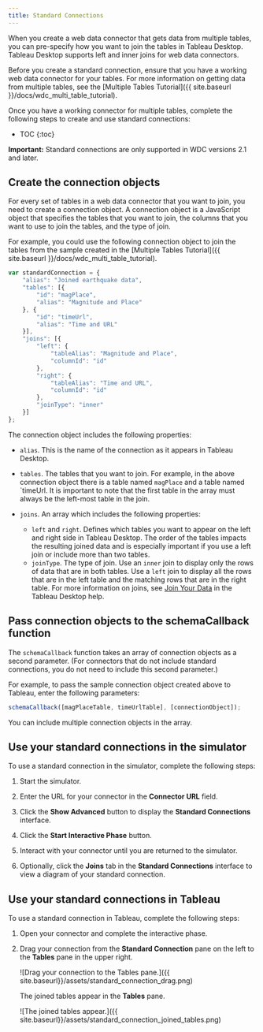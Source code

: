 ```yaml
---
title: Standard Connections
---
```


When you create a web data connector that gets data from multiple tables, you can pre-specify how you want to join
the tables in Tableau Desktop. Tableau Desktop supports left and inner joins for web data connectors.

Before you create a standard connection, ensure that you have a working web data connector for your tables. For more information
on getting data from multiple tables, see the [Multiple Tables Tutorial]({{ site.baseurl }}/docs/wdc_multi_table_tutorial).

Once you have a working connector for multiple tables, complete the following steps to create and use standard connections:

* TOC
{:toc}

<div class="alert alert-info">
    <b>Important:</b> Standard connections are only supported in WDC versions 2.1 and later.
</div>

## Create the connection objects

For every set of tables in a web data connector that you want to join, you need to create a connection object. A connection
object is a JavaScript object that specifies the tables that you want to join, the columns that you want to use
to join the tables, and the type of join.


For example, you could use the following connection object to join the tables from the sample created in the
[Multiple Tables Tutorial]({{ site.baseurl }}/docs/wdc_multi_table_tutorial).


```js
var standardConnection = {
    "alias": "Joined earthquake data",
    "tables": [{
        "id": "magPlace",
        "alias": "Magnitude and Place"
    }, {
        "id": "timeUrl",
        "alias": "Time and URL"
    }],
    "joins": [{
        "left": {
            "tableAlias": "Magnitude and Place",
            "columnId": "id"
        },
        "right": {
            "tableAlias": "Time and URL",
            "columnId": "id"
        },
        "joinType": "inner"
    }]
};
```

The connection object includes the following properties:

* `alias`. This is the name of the connection as it appears in Tableau Desktop.

* `tables`. The tables that you want to join. For example, in the above connection object there is a table named `magPlace` and a
  table named `timeUrl. It is important to note that the first table in the array must always be the left-most table in the join.

* `joins`. An array which includes the following properties:
  * `left` and `right`. Defines which tables you want to appear on the left and right side in Tableau Desktop. The order
    of the tables impacts the resulting joined data and is especially important if you use a left join or include more
    than two tables.
  * `joinType`. The type of join. Use an `inner` join to display only the rows of data that are in both tables. Use a
    `left` join to display all the rows that are in the left table and the matching rows that are in the right table.
    For more information on joins, see [Join Your
    Data](https://onlinehelp.tableau.com/current/pro/desktop/en-us/joining_tables.html) in the Tableau Desktop help.


## Pass connection objects to the schemaCallback function

The `schemaCallback` function takes an array of connection objects as a second parameter. (For connectors that do not
include standard connections, you do not need to include this second parameter.)

For example, to pass the
sample connection object created above to Tableau, enter the following parameters:

```js
schemaCallback([magPlaceTable, timeUrlTable], [connectionObject]);
```

You can include multiple connection objects in the array.

## Use your standard connections in the simulator

To use a standard connection in the simulator, complete the following steps:

1. Start the simulator.

1. Enter the URL for your connector in the **Connector URL** field.

1. Click the **Show Advanced** button to display the **Standard Connections** interface.

1. Click the **Start Interactive Phase** button.

1. Interact with your connector until you are returned to the simulator.

1. Optionally, click the **Joins** tab in the **Standard Connections** interface to view a diagram of your standard connection.

## Use your standard connections in Tableau

To use a standard connection in Tableau, complete the following steps:

1. Open your connector and complete the interactive phase.

1. Drag your connection from the **Standard Connection** pane on the left to the **Tables** pane in the upper right.

   ![Drag your connection to the Tables pane.]({{ site.baseurl}}/assets/standard_connection_drag.png)

   The joined tables appear in the **Tables** pane.

   ![The joined tables appear.]({{ site.baseurl}}/assets/standard_connection_joined_tables.png)
